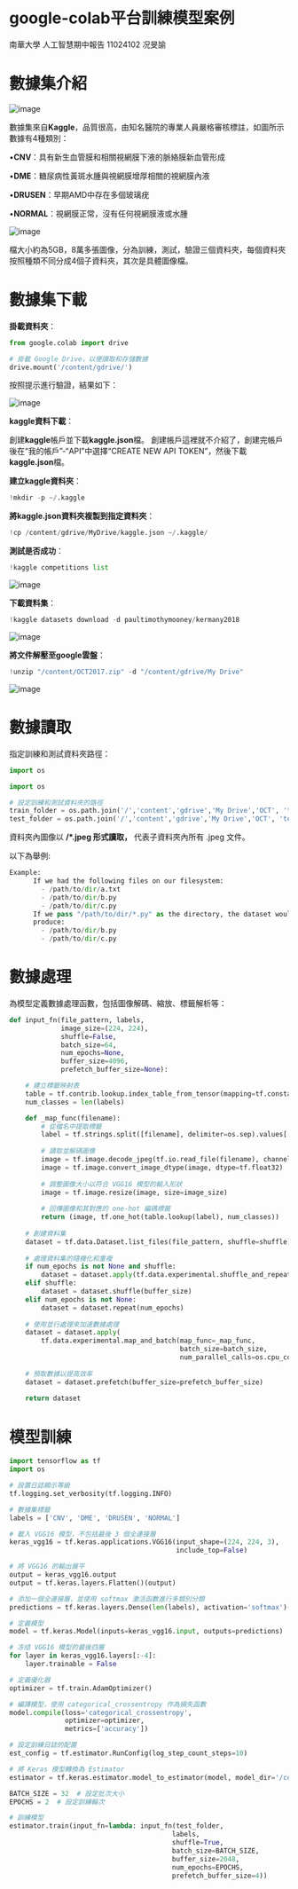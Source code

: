 # google-colab平台訓練模型案例

南華大學 人工智慧期中報告 
11024102 况旻諭

# 數據集介紹

![image](https://github.com/11024244/mid/blob/main/jpg/01.png)

數據集來自**Kaggle**，品質很高，由知名醫院的專業人員嚴格審核標註，如圖所示數據有4種類別：

 •**CNV**：具有新生血管膜和相關視網膜下液的脈絡膜新血管形成
 
 •**DME**：糖尿病性黃斑水腫與視網膜增厚相關的視網膜內液
 
 •**DRUSEN**：早期AMD中存在多個玻璃疣
 
 •**NORMAL**：視網膜正常，沒有任何視網膜液或水腫
 
![image](https://github.com/11024244/mid/blob/main/jpg/02.png)

檔大小約為5GB，8萬多張圖像，分為訓練，測試，驗證三個資料夾，每個資料夾按照種類不同分成4個子資料夾，其次是具體圖像檔。

# 數據集下載

**掛載資料夾**：

```py
from google.colab import drive

# 掛載 Google Drive，以便讀取和存儲數據
drive.mount('/content/gdrive/')
```
按照提示進行驗證，結果如下：

![image](https://github.com/11024244/mid/blob/main/jpg/03.png)

**kaggle資料下載**：

創建**kaggle**帳戶並下載**kaggle.json**檔。 創建帳戶這裡就不介紹了，創建完帳戶後在“我的帳戶”-“API”中選擇“CREATE NEW API TOKEN”，然後下載**kaggle.json**檔。

**建立kaggle資料夾**：
```py
!mkdir -p ~/.kaggle
```
**將kaggle.json資料夾複製到指定資料夾**：
```py
!cp /content/gdrive/MyDrive/kaggle.json ~/.kaggle/
```
**測試是否成功**：
```py
!kaggle competitions list
```
![image](https://github.com/11024244/mid/blob/main/jpg/04.png)

**下載資料集**：
```py
!kaggle datasets download -d paultimothymooney/kermany2018
```
![image](https://github.com/11024244/mid/blob/main/jpg/05.png)

**將文件解壓至google雲盤**：
```py
!unzip "/content/OCT2017.zip" -d "/content/gdrive/My Drive"
```
![image](https://github.com/11024244/mid/blob/main/jpg/06.png)

# 數據讀取

指定訓練和測試資料夾路徑：
```py
import os

import os

# 設定訓練和測試資料夾的路徑
train_folder = os.path.join('/','content','gdrive','My Drive','OCT', 'train', '**', '*.jpeg')
test_folder = os.path.join('/','content','gdrive','My Drive','OCT', 'test', '**', '*.jpeg')
```
資料夾內圖像以 **/*.jpeg 形式讀取，** 代表子資料夾內所有 .jpeg 文件。

以下為舉例:
```py
Example:
      If we had the following files on our filesystem:
        - /path/to/dir/a.txt
        - /path/to/dir/b.py
        - /path/to/dir/c.py
      If we pass "/path/to/dir/*.py" as the directory, the dataset would
      produce:
        - /path/to/dir/b.py
        - /path/to/dir/c.py
```
# 數據處理
為模型定義數據處理函數，包括圖像解碼、縮放、標籤解析等：
```py
def input_fn(file_pattern, labels,
             image_size=(224, 224),
             shuffle=False,
             batch_size=64, 
             num_epochs=None, 
             buffer_size=4096,
             prefetch_buffer_size=None):

    # 建立標籤映射表
    table = tf.contrib.lookup.index_table_from_tensor(mapping=tf.constant(labels))
    num_classes = len(labels)

    def _map_func(filename):
        # 從檔名中提取標籤
        label = tf.strings.split([filename], delimiter=os.sep).values[-2]
        
        # 讀取並解碼圖像
        image = tf.image.decode_jpeg(tf.io.read_file(filename), channels=3)
        image = tf.image.convert_image_dtype(image, dtype=tf.float32)
        
        # 調整圖像大小以符合 VGG16 模型的輸入形狀
        image = tf.image.resize(image, size=image_size)
        
        # 回傳圖像和其對應的 one-hot 編碼標籤
        return (image, tf.one_hot(table.lookup(label), num_classes))
    
    # 創建資料集
    dataset = tf.data.Dataset.list_files(file_pattern, shuffle=shuffle)
    
    # 處理資料集的隨機化和重複
    if num_epochs is not None and shuffle:
        dataset = dataset.apply(tf.data.experimental.shuffle_and_repeat(buffer_size, num_epochs))
    elif shuffle:
        dataset = dataset.shuffle(buffer_size)
    elif num_epochs is not None:
        dataset = dataset.repeat(num_epochs)
    
    # 使用並行處理來加速數據處理
    dataset = dataset.apply(
        tf.data.experimental.map_and_batch(map_func=_map_func,
                                           batch_size=batch_size,
                                           num_parallel_calls=os.cpu_count()))
    
    # 預取數據以提高效率
    dataset = dataset.prefetch(buffer_size=prefetch_buffer_size)
    
    return dataset

```
# 模型訓練
```py
import tensorflow as tf
import os

# 設置日誌顯示等級
tf.logging.set_verbosity(tf.logging.INFO)

# 數據集標籤
labels = ['CNV', 'DME', 'DRUSEN', 'NORMAL']

# 載入 VGG16 模型，不包括最後 3 個全連接層
keras_vgg16 = tf.keras.applications.VGG16(input_shape=(224, 224, 3),
                                          include_top=False)

# 將 VGG16 的輸出展平
output = keras_vgg16.output
output = tf.keras.layers.Flatten()(output)

# 添加一個全連接層，並使用 softmax 激活函數進行多類別分類
predictions = tf.keras.layers.Dense(len(labels), activation='softmax')(output)

# 定義模型
model = tf.keras.Model(inputs=keras_vgg16.input, outputs=predictions)

# 冻结 VGG16 模型的最後四層
for layer in keras_vgg16.layers[:-4]:
    layer.trainable = False

# 定義優化器
optimizer = tf.train.AdamOptimizer()

# 編譯模型，使用 categorical_crossentropy 作為損失函數
model.compile(loss='categorical_crossentropy', 
              optimizer=optimizer,
              metrics=['accuracy'])

# 設定訓練日誌的配置
est_config = tf.estimator.RunConfig(log_step_count_steps=10)

# 將 Keras 模型轉換為 Estimator
estimator = tf.keras.estimator.model_to_estimator(model, model_dir='/content/gdrive/My Drive/estlogs', config=est_config)

BATCH_SIZE = 32  # 設定批次大小
EPOCHS = 2  # 設定訓練輪次

# 訓練模型
estimator.train(input_fn=lambda: input_fn(test_folder,
                                         labels,
                                         shuffle=True,
                                         batch_size=BATCH_SIZE,
                                         buffer_size=2048,
                                         num_epochs=EPOCHS,
                                         prefetch_buffer_size=4))

```
